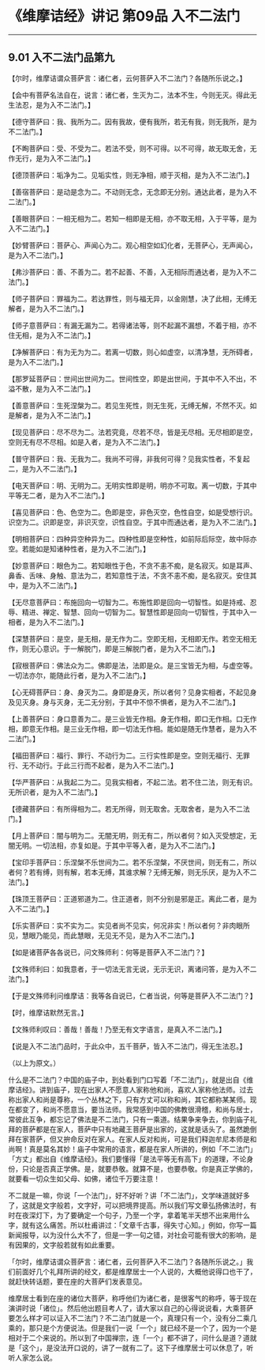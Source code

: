 # 《维摩诘经》讲记 第09品 入不二法门

------

## 9.01 入不二法门品第九

【尔时，维摩诘谓众菩萨言：诸仁者，云何菩萨入不二法门？各随所乐说之。】

【会中有菩萨名法自在，说言：诸仁者，生灭为二，法本不生，今则无灭。得此无生法忍，是为入不二法门。】

【德守菩萨曰：我、我所为二。因有我故，便有我所，若无有我，则无我所，是为不二法门。】

【不眴菩萨曰：受、不受为二。若法不受，则不可得。以不可得，故无取无舍，无作无行，是为入不二法门。】

【德顶菩萨曰：垢净为二。见垢实性，则无净相，顺于灭相，是为入不二法门。】

【善宿菩萨曰：是动是念为二。不动则无念，无念即无分别。通达此者，是为入不二法门。】

【善眼菩萨曰：一相无相为二。若知一相即是无相，亦不取无相，入于平等，是为入不二法门。】

【妙臂菩萨曰：菩萨心、声闻心为二。观心相空如幻化者，无菩萨心，无声闻心，是为入不二法门。】

【弗沙菩萨曰：善、不善为二。若不起善、不善，入无相际而通达者，是为入不二法门。】

【师子菩萨曰：罪福为二。若达罪性，则与福无异，以金刚慧，决了此相，无缚无解者，是为入不二法门。】

【师子意菩萨曰：有漏无漏为二。若得诸法等，则不起漏不漏想，不着于相，亦不住无相，是为入不二法门。】

【净解菩萨曰：有为无为为二。若离一切数，则心如虚空，以清净慧，无所碍者，是为入不二法门。】

【那罗延菩萨曰：世间出世间为二。世间性空，即是出世间，于其中不入不出，不溢不散，是为入不二法门。】

【善意菩萨曰：生死涅槃为二。若见生死性，则无生死，无缚无解，不然不灭。如是解者，是为入不二法门。】

【现见菩萨曰：尽不尽为二。法若究竟，尽若不尽，皆是无尽相。无尽相即是空，空则无有尽不尽相。如是入者，是为入不二法门。】

【普守菩萨曰：我、无我为二。我尚不可得，非我何可得？见我实性者，不复起二，是为入不二法门。】

【电天菩萨曰：明、无明为二。无明实性即是明，明亦不可取。离一切数，于其中平等无二者，是为入不二法门。】

【喜见菩萨曰：色、色空为二。色即是空，非色灭空，色性自空，如是受想行识。识空为二。识即是空，非识灭空，识性自空。于其中而通达者，是为入不二法门。】

【明相菩萨曰：四种异空种异为二。四种性即是空种性，如前际后际空，故中际亦空。若能如是知诸种性者，是为入不二法门。】

【妙意菩萨曰：眼色为二。若知眼性于色，不贪不恚不痴，是名寂灭。如是耳声、鼻香、舌味、身触、意法为二，若知意性于法，不贪不恚不痴，是名寂灭。安住其中，是为入不二法门。】

【无尽意菩萨曰：布施回向一切智为二。布施性即是回向一切智性。如是持戒、忍辱、精进、禅定、智慧、回向一切智为二。智慧性即是回向一切智性，于其中入一相者，是为入不二法门。】

【深慧菩萨曰：是空，是无相，是无作为二。空即无相，无相即无作。若空无相无作，则无心意识。于一解脱门，即是三解脱门者，是为入不二法门。】

【寂根菩萨曰：佛法众为二。佛即是法，法即是众。是三宝皆无为相，与虚空等。一切法亦尔，能随此行者，是为入不二法门。】

【心无碍菩萨曰：身、身灭为二。身即是身灭，所以者何？见身实相者，不起见身及见灭身。身与灭身，无二无分别，于其中不惊不惧者，是为入不二法门。】

【上善菩萨曰：身口意善为二。是三业皆无作相。身无作相，即口无作相。口无作相，即意无作相。是三业无作相，即一切法无作相。能如是随无作慧者，是为入不二法门。】

【福田菩萨曰：福行、罪行、不动行为二。三行实性即是空。空则无福行、无罪行、无不动行。于此三行而不起者，是为入不二法门。】

【华严菩萨曰：从我起二为二。见我实相者，不起二法。若不住二法，则无有识。无所识者，是为入不二法门。】

【德藏菩萨曰：有所得相为二。若无所得，则无取舍。无取舍者，是为入不二法门。】

【月上菩萨曰：闇与明为二。无闇无明，则无有二，所以者何？如入灭受想定，无闇无明。一切法相，亦复如是。于其中平等入者，是为入不二法门。】

【宝印手菩萨曰：乐涅槃不乐世间为二。若不乐涅槃，不厌世间，则无有二，所以者何？若有缚，则有解，若本无缚，其谁求解？无缚无解，则无乐厌，是为入不二法门。】

【珠顶王菩萨曰：正道邪道为二。住正道者，则不分别是邪是正。离此二者，是为入不二法门。】

【乐实菩萨曰：实不实为二。实见者尚不见实，何况非实！所以者何？非肉眼所见，慧眼乃能见，而此慧眼，无见无不见，是为入不二法门。】

【如是诸菩萨各各说已，问文殊师利：何等是菩萨入不二法门？】

【文殊师利曰：如我意者，于一切法无言无说，无示无识，离诸问答，是为入不二法门。】

【于是文殊师利问维摩诘：我等各自说已，仁者当说，何等是菩萨入不二法门？】

【时，维摩诘默然无言。】

【文殊师利叹曰：善哉！善哉！乃至无有文字语言，是真入不二法门。】

【说是入不二法门品时，于此众中，五千菩萨，皆入不二法门，得无生法忍。】

（以上为原文。）

什么是不二法门？中国的庙子中，到处看到门口写着「不二法门」，就是出自《维摩诘经》。讲到庙子，现在出家人不愿意人家称他和尚，喜欢人家称他法师。过去称出家人和尚是尊称，一个丛林之下，只有方丈可以称和尚，其它都称某某师。现在都变了，和尚不愿意当，要当法师。我常感到中国的佛教很滑稽，和尚与居士，常彼此互争，都忘记了佛法是不二法门，只有一乘道。结果争来争去，你到庙子礼拜的菩萨都是在家人，菩萨中只有地藏王菩萨是出家的，这就是话头了。虽然跪倒拜在家菩萨，但又拚命反对在家人。在家人反对和尚，可是我们释迦牟尼本师是和尚啊！真是莫名其妙！庙子中常用的语言，都是在家人所讲的，例如「不二法门」「方丈」都出自《维摩诘经》。我们要懂得「是法平等无有高下」的道理，不论身份，只论是否真正学佛。是，就要恭敬。就算不是，也要恭敬。你是真正学佛的，就要看一切众生如父母、如佛，诸位千万要注意！

不二就是一嘛，你说「一个法门」，好不好听？讲「不二法门」，文学味道就好多了，这就是文字般若，文字好，可以把境界提高。所以我们写文章弘扬佛法时，有时在夜深灯下，为了要确定一个句子，乃至一个字，拿着笔半天想不出来用什么字，就有这么痛苦。所以杜甫讲过：「文章千古事，得失寸心知。」例如，你写一篇新闻报导，以为没什么大不了，但是一字一句之错，对社会可能有很大的影响，是有因果的，文字般若就有如此重要。

「尔时，维摩诘谓众菩萨言：诸仁者，云何菩萨入不二法门？各随所乐说之。」我们前面好几个礼拜所讲的经文，都是维摩居士一个人说的，大概他说得口也干了，就赶快转话题，要在座的大菩萨们发表意见。

维摩居士看到在座的诸位大菩萨，称呼他们为诸仁者，是很客气的称呼，等于现在演讲时说「诸位」。然后他出题目考人了，请大家以自己的心得说说看，大乘菩萨要怎么样才可以证入不二法门？不二法门就是一个，真理只有一个，没有分二乘几乘的，那只是个方便说法。但是我们一说「一个」就已经不是一个了，因为一个是相对于二个来说的。所以到了中国禅宗，连「一个」都不讲了，问什么是道？道就是「这个」，是没法开口说的，讲了一就有二了。这下子维摩居士可以休息了，听听人家怎么说。

